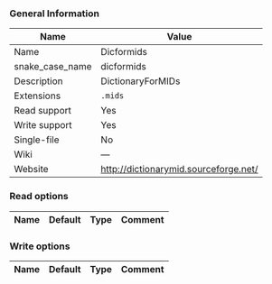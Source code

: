 
### General Information ###
Name | Value
---- | -------
Name | Dicformids
snake_case_name | dicformids
Description | DictionaryForMIDs
Extensions | `.mids`
Read support | Yes
Write support | Yes
Single-file | No
Wiki | ―
Website | http://dictionarymid.sourceforge.net/


### Read options ###
Name | Default | Type | Comment
---- | ------- | ---- | -------

### Write options ###
Name | Default | Type | Comment
---- | ------- | ---- | -------
